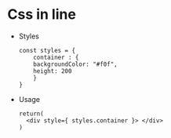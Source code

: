 # Css in line

- Styles

    ```
    const styles = {
        container : {
        backgroundColor: "#f0f",
        height: 200  
        }
    }
    ```

- Usage

  ```
  return(
    <div style={ styles.container }> </div>
  )
  ```
